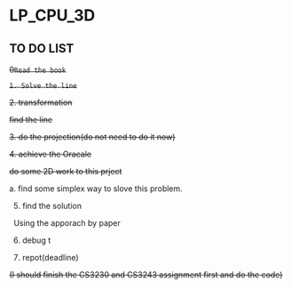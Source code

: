 # LP_CPU_3D

## TO DO LIST


~~0`Read the book`~~

~~`1. Solve the line`~~

~~2. transformation~~

~~find the line~~


~~3. do the projection(do not need to do it now)~~

~~4. achieve the Oracale~~

~~do some 2D work to this prject~~


a. find some simplex way to slove this problem.


5. find the solution

   Using the apporach by paper

6. debug t

7. repot(deadline)


~~(I should finish the CS3230 and CS3243 assignment first and do the code)~~
